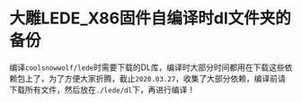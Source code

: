 大雕LEDE_X86固件自编译时dl文件夹的备份
=====


编译`coolsnowwolf/lede`时需要下载的DL库，编译时大部分时间都用在下载这些依赖包上了，为了方便大家折腾，截止`2020.03.27`，收集了大部分依赖，编译前请下载所有文件，然后放在`./lede/dl`下，再进行编译！
